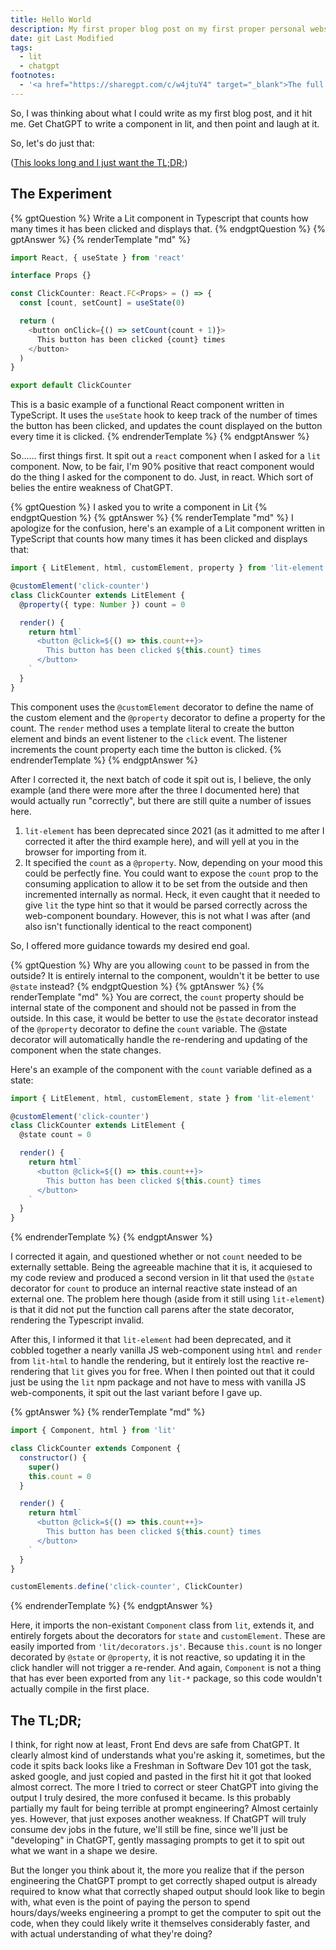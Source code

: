 ```yaml
---
title: Hello World
description: My first proper blog post on my first proper personal website.
date: git Last Modified
tags:
  - lit
  - chatgpt
footnotes:
  - '<a href="https://sharegpt.com/c/w4jtuY4" target="_blank">The full transcript in all its headache inducing glory</a>'
---
```


So, I was thinking about what I could write as my first blog post, and it hit me.
Get ChatGPT to write a component in lit, and then point and laugh at it.

So, let's do just that:

([This looks long and I just want the TL;DR;](#the-tl-dr))

## The Experiment
{% gptQuestion %}
Write a Lit component in Typescript that counts how many times it has been clicked and displays that.
{% endgptQuestion %}
{% gptAnswer %}
{% renderTemplate "md" %}
```ts
import React, { useState } from 'react'

interface Props {}

const ClickCounter: React.FC<Props> = () => {
  const [count, setCount] = useState(0)

  return (
    <button onClick={() => setCount(count + 1)}>
      This button has been clicked {count} times
    </button>
  )
}

export default ClickCounter
```
This is a basic example of a functional React component written in TypeScript. It uses the `useState` hook to keep track of the number of times the button has been clicked,
and updates the count displayed on the button every time it is clicked.
{% endrenderTemplate %}
{% endgptAnswer %}

So...... first things first. It spit out a `react` component when I asked for a `lit` component.
Now, to be fair, I'm 90% positive that react component would do the thing I asked for the component to do.
Just, in react. Which sort of belies the entire weakness of ChatGPT.

{% gptQuestion %}
I asked you to write a component in Lit
{% endgptQuestion %}
{% gptAnswer %}
{% renderTemplate "md" %}
I apologize for the confusion, here's an example of a Lit component written in TypeScript that counts how many times it has been clicked and displays that:
```ts
import { LitElement, html, customElement, property } from 'lit-element'

@customElement('click-counter')
class ClickCounter extends LitElement {
  @property({ type: Number }) count = 0

  render() {
    return html`
      <button @click=${() => this.count++}>
        This button has been clicked ${this.count} times
      </button>
    `
  }
}
```
This component uses the `@customElement` decorator to define the name of the custom element and the `@property` decorator to define a property for the count.
The `render` method uses a template literal to create the button element and binds an event listener to the `click` event. The listener increments the count property each time the button is clicked.
{% endrenderTemplate %}
{% endgptAnswer %}

After I corrected it, the next batch of code it spit out is, I believe, the only example (and there were more after the three I documented here)
that would actually run "correctly", but there are still quite a number of issues here.

1. `lit-element` has been deprecated since 2021 (as it admitted to me after I corrected it after the third example here), and will yell at you in the browser for importing from it.
2. It specified the `count` as a `@property`. Now, depending on your mood this could be perfectly fine. You could want to expose the `count` prop to the consuming application to allow
it to be set from the outside and then incremented internally as normal. Heck, it even caught that it needed to give `lit` the type hint so that it would be parsed correctly across the
web-component boundary. However, this is not what I was after (and also isn't functionally identical to the react component)

So, I offered more guidance towards my desired end goal.

{% gptQuestion %}
Why are you allowing `count` to be passed in from the outside? It is entirely internal to the component, wouldn't it be better to use `@state` instead?
{% endgptQuestion %}
{% gptAnswer %}
{% renderTemplate "md" %}
You are correct, the `count` property should be internal state of the component and should not be passed in from the outside. In this case, it would be better to use the `@state` decorator instead of
the `@property` decorator to define the `count` variable. The @state decorator will automatically handle the re-rendering and updating of the component when the state changes.

Here's an example of the component with the `count` variable defined as a state:
```ts
import { LitElement, html, customElement, state } from 'lit-element'

@customElement('click-counter')
class ClickCounter extends LitElement {
  @state count = 0

  render() {
    return html`
      <button @click=${() => this.count++}>
        This button has been clicked ${this.count} times
      </button>
    `
  }
}
```
{% endrenderTemplate %}
{% endgptAnswer %}

I corrected it again, and questioned whether or not `count` needed to be externally settable. Being the agreeable machine that it is, it acquiesed to my code review and produced a second
version in lit that used the `@state` decorator for `count` to produce an internal reactive state instead of an external one. The problem here though (aside from it still using `lit-element`)
is that it did not put the function call parens after the state decorator, rendering the Typescript invalid.

After this, I informed it that `lit-element` had been deprecated, and it cobbled together a nearly vanilla JS web-component using `html` and `render` from `lit-html` to handle the rendering,
but it entirely lost the reactive re-rendering that `lit` gives you for free. When I then pointed out that it could just be using the `lit` npm package and not have to mess with vanilla JS
web-components, it spit out the last variant before I gave up.

{% gptAnswer %}
{% renderTemplate "md" %}
```js
import { Component, html } from 'lit'

class ClickCounter extends Component {
  constructor() {
    super()
    this.count = 0
  }

  render() {
    return html`
      <button @click=${() => this.count++}>
        This button has been clicked ${this.count} times
      </button>
    `
  }
}

customElements.define('click-counter', ClickCounter)
```
{% endrenderTemplate %}
{% endgptAnswer %}

Here, it imports the non-existant `Component` class from `lit`, extends it, and entirely forgets about the decorators for `state` and `customElement`. These are easily imported from
`'lit/decorators.js'`. Because `this.count` is no longer decorated by `@state` or `@property`, it is not reactive, so updating it in the click handler will not trigger a re-render.
And again, `Component` is not a thing that has ever been exported from any `lit-*` package, so this code wouldn't actually compile in the first place.

## The TL;DR;
I think, for right now at least, Front End devs are safe from ChatGPT. It clearly almost kind of understands what you're asking it, sometimes, but the code it spits back looks
like a Freshman in Software Dev 101 got the task, asked google, and just copied and pasted in the first hit it got that looked almost correct. The more I tried to correct or steer
ChatGPT into giving the output I truly desired, the more confused it became. Is this probably partially my fault for being terrible at prompt engineering? Almost certainly yes. However,
that just exposes another weakness. If ChatGPT will truly consume dev jobs in the future, we'll still be fine, since we'll just be "developing" in ChatGPT, gently massaging prompts to get
it to spit out what we want in a shape we desire.

But the longer you think about it, the more you realize that if the person engineering the ChatGPT prompt to get correctly shaped output is already required to know what that correctly shaped
output should look like to begin with, what even is the point of paying the person to spend hours/days/weeks engineering a prompt to get the computer to spit out the code, when they could likely
write it themselves considerably faster, and with actual understanding of what they're doing?

[^1]: https://sharegpt.com/c/w4jtuY4W
